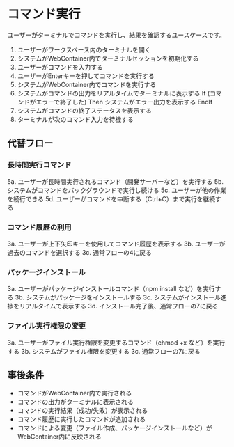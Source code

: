 # コマンド実行

ユーザーがターミナルでコマンドを実行し、結果を確認するユースケースです。

1. ユーザーがワークスペース内のターミナルを開く
2. システムがWebContainer内でターミナルセッションを初期化する
3. ユーザーがコマンドを入力する
4. ユーザーがEnterキーを押してコマンドを実行する
5. システムがWebContainer内でコマンドを実行する
6. システムがコマンドの出力をリアルタイムでターミナルに表示する
    If (コマンドがエラーで終了した) Then
      システムがエラー出力を表示する
    EndIf
7. システムがコマンドの終了ステータスを表示する
8. ターミナルが次のコマンド入力を待機する

## 代替フロー

### 長時間実行コマンド
5a. ユーザーが長時間実行されるコマンド（開発サーバーなど）を実行する
5b. システムがコマンドをバックグラウンドで実行し続ける
5c. ユーザーが他の作業を続行できる
5d. ユーザーがコマンドを中断する（Ctrl+C）まで実行を継続する

### コマンド履歴の利用
3a. ユーザーが上下矢印キーを使用してコマンド履歴を表示する
3b. ユーザーが過去のコマンドを選択する
3c. 通常フローの4に戻る

### パッケージインストール
3a. ユーザーがパッケージインストールコマンド（npm install など）を実行する
3b. システムがパッケージをインストールする
3c. システムがインストール進捗をリアルタイムで表示する
3d. インストール完了後、通常フローの7に戻る

### ファイル実行権限の変更
3a. ユーザーがファイル実行権限を変更するコマンド（chmod +x など）を実行する
3b. システムがファイル権限を変更する
3c. 通常フローの7に戻る

## 事後条件
- コマンドがWebContainer内で実行される
- コマンドの出力がターミナルに表示される
- コマンドの実行結果（成功/失敗）が表示される
- コマンド履歴に実行したコマンドが追加される
- コマンドによる変更（ファイル作成、パッケージインストールなど）がWebContainer内に反映される
